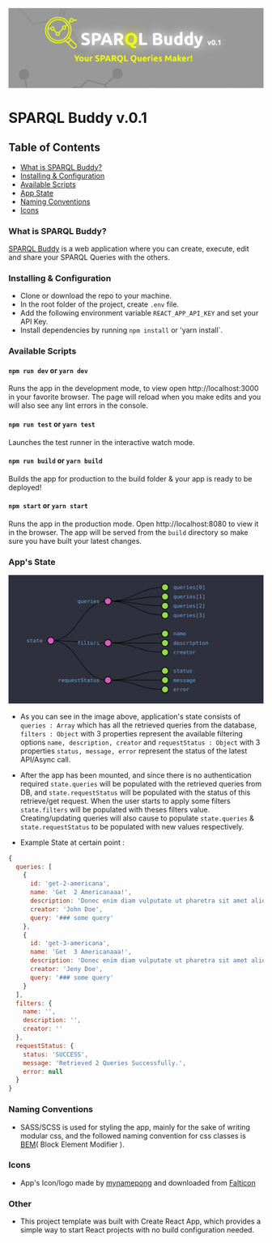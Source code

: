 ![SPARQL Buddy](https://github.com/najjar-osama/semmtech-sparql-assignment/raw/master/sparql_buddy.png)

# SPARQL Buddy v.0.1

## Table of Contents

- [What is SPARQL Buddy?](#)
- [Installing & Configuration](#)
- [Available Scripts](#)
- [App State ](#)
- [Naming Conventions ](#)
- [Icons](#)

### What is SPARQL Buddy?

[SPARQL Buddy](http://spqrqlb.herokuapp.com/) is a web application where you can create, execute, edit and share your SPARQL Queries with the others.

### Installing & Configuration

- Clone or download the repo to your machine.
- In the root folder of the project, create `.env` file.
- Add the following environment variable `REACT_APP_API_KEY` and set your API Key.
- Install dependencies by running `npm install` or 'yarn install`.

### Available Scripts

#### `npm run dev` or `yarn dev`

Runs the app in the development mode, to view open http://localhost:3000 in your favorite browser.
The page will reload when you make edits and you will also see any lint errors in the console.

#### `npm run test` or `yarn test`

Launches the test runner in the interactive watch mode.

#### `npm run build` or `yarn build`

Builds the app for production to the build folder & your app is ready to be deployed!

#### `npm start` or `yarn start`

Runs the app in the production mode. Open http://localhost:8080 to view it in the browser.
The app will be served from the `build` directory so make sure you have built your latest changes.

### App's State

![SPARQL Buddy](https://github.com/najjar-osama/semmtech-sparql-assignment/raw/master/state.png)

- As you can see in the image above, application's state consists of `queries : Array` which has all the retrieved queries from the database, `filters : Object` with 3 properties represent the available filtering options `name, description, creator` and `requestStatus : Object` with 3 properties `status, message, error` represent the status of the latest API/Async call.

- After the app has been mounted, and since there is no authentication required `state.queries` will be populated with the retrieved queries from DB, and `state.requestStatus` will be populated with the status of this retrieve/get request. When the user starts to apply some filters `state.filters` will be populated with theses filters value.
  Creating/updating queries will also cause to populate `state.queries` & `state.requestStatus` to be populated with new values respectively.

- Example State at certain point :

```js
{
  queries: [
    {
      id: 'get-2-americana',
      name: 'Get  2 Americanaaa!',
      description: 'Donec enim diam vulputate ut pharetra sit amet aliquam id.',
      creator: 'John Doe',
      query: '### some query'
    },
    {
      id: 'get-3-americana',
      name: 'Get  3 Americanaaa!',
      description: 'Donec enim diam vulputate ut pharetra sit amet aliquam id.',
      creator: 'Jeny Doe',
      query: '### some query'
    }
  ],
  filters: {
    name: '',
    description: '',
    creator: ''
  },
  requestStatus: {
    status: 'SUCCESS',
    message: 'Retrieved 2 Queries Successfully.',
    error: null
  }
}
```

### Naming Conventions

- SASS/SCSS is used for styling the app, mainly for the sake of writing modular css, and the followed naming convention for css classes is [BEM](http://getbem.com/)( Block Element Modifier ).

### Icons

- App's Icon/logo made by [mynamepong](https://www.flaticon.com/authors/mynamepong) and downloaded from [Falticon](https://www.flaticon.com)

### Other

- This project template was built with Create React App, which provides a simple way to start React projects with no build configuration needed.
